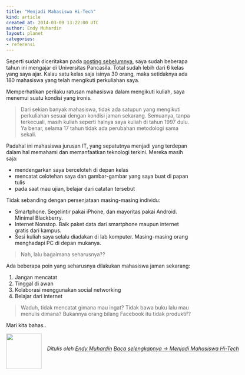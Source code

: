 ```yaml
---
title: "Menjadi Mahasiswa Hi-Tech"
kind: article
created_at: 2014-03-09 13:22:00 UTC
author: Endy Muhardin
layout: planet
categories:
- referensi
---
```

<p>Seperti sudah diceritakan pada <a href="http://software.endy.muhardin.com/java/silabus-kuliah-pemrograman/">posting sebelumnya</a>, saya sudah beberapa tahun ini mengajar di Universitas Pancasila. Total sudah lebih dari 6 kelas yang saya ajar. Kalau satu kelas saja isinya 30 orang, maka setidaknya ada 180 mahasiswa yang telah mengikuti perkuliahan saya.</p>

<p>Memperhatikan perilaku ratusan mahasiswa dalam mengikuti kuliah, saya menemui suatu kondisi yang ironis.</p>

<blockquote><p>Dari sekian banyak mahasiswa, tidak ada satupun yang mengikuti perkuliahan sesuai dengan kondisi jaman sekarang. Semuanya, tanpa terkecuali, masih kuliah seperti halnya saya kuliah di tahun 1997 dulu. Ya benar, selama 17 tahun tidak ada perubahan metodologi sama sekali.</p></blockquote>

<p>Padahal ini mahasiswa jurusan IT, yang sepatutnya menjadi yang terdepan dalam hal memahami dan memanfaatkan teknologi terkini. Mereka masih saja:</p>

<ul>
<li>mendengarkan saya berceloteh di depan kelas</li>
<li>mencatat celotehan saya dan gambar-gambar yang saya buat di papan tulis</li>
<li>pada saat mau ujian, belajar dari catatan tersebut</li>
</ul>


<p>Tidak sebanding dengan persenjataan masing-masing individu:</p>

<ul>
<li>Smartphone. Segelintir pakai iPhone, dan mayoritas pakai Android. Minimal Blackberry.</li>
<li>Internet Nonstop. Baik paket data dari smartphone maupun internet gratis dari kampus.</li>
<li>Sesi kuliah saya selalu diadakan di lab komputer. Masing-masing orang menghadapi PC di depan mukanya.</li>
</ul>


<blockquote><p>Nah, lalu bagaimana seharusnya??</p></blockquote>

<p>Ada beberapa poin yang seharusnya dilakukan mahasiswa jaman sekarang:</p>

<ol>
<li>Jangan mencatat</li>
<li>Tinggal di awan</li>
<li>Kolaborasi menggunakan social networking</li>
<li>Belajar dari internet</li>
</ol>


<blockquote><p>Waduh, tidak mencatat gimana mau ingat? Tidak bawa buku lalu mau menulis dimana? Bukannya orang bilang Facebook itu tidak produktif?</p></blockquote>

<p>Mari kita bahas..</p>


<div class="author">
  <img src="http://www.gravatar.com/avatar/31694bbf42349c6b6adfe893bb1e19d8.png" style="width: 96px; height: 96;">
  <span style="position: absolute; padding: 32px 15px;">
    <i>Ditulis oleh <a href="http://about.me/endy.muhardin">Endy Muhardin</a> 
    <a class="more-link" href="http://software.endy.muhardin.com/life/menjadi-mahasiswa-hi-tech/">Baca selengkapnya &rarr; Menjadi Mahasiswa Hi-Tech</a></i>
  </span>
</div>
